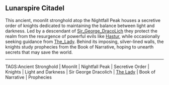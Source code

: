 ## Lunarspire Citadel

This ancient, moonlit stronghold atop the Nightfall Peak houses a secretive order of knights dedicated to maintaining the balance between light and darkness. Led by a descendant of [Sir_George_DracoLich](../People/Sir_George_DracoLich.md) they protect the realm from the resurgence of powerful evils like [Hastur](../People/Hastur.md), while occasionally seeking guidance from [The_Lady](../Gods/The_Lady.md). Behind its imposing, silver-lined walls, the knights study prophecies from the Book of Narrative, hoping to unearth secrets that may save the world.


---

TAGS:Ancient Stronghold | Moonlit | Nightfall Peak | Secretive Order | Knights | Light and Darkness | Sir George Dracolich | [The Lady](../Gods/The_Lady.md) | Book of Narrative | Prophecies
